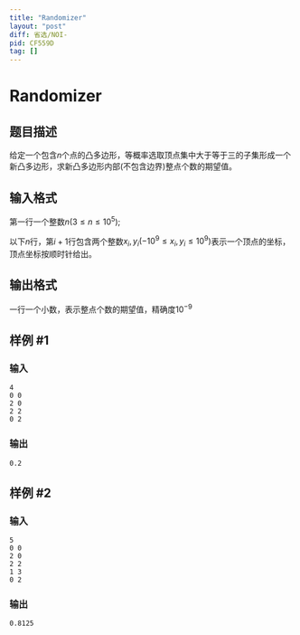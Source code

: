 ```yaml
---
title: "Randomizer"
layout: "post"
diff: 省选/NOI-
pid: CF559D
tag: []
---
```


# Randomizer

## 题目描述

给定一个包含$n$个点的凸多边形，等概率选取顶点集中大于等于三的子集形成一个新凸多边形，求新凸多边形内部(不包含边界)整点个数的期望值。

## 输入格式

第一行一个整数$n(3\le n\le 10^5)$;

以下$n$行，第$i+1$行包含两个整数$x_i,y_i(-10^9\le x_i,y_i\le 10^9)$表示一个顶点的坐标，顶点坐标按顺时针给出。

## 输出格式

一行一个小数，表示整点个数的期望值，精确度$10^{-9}$

## 样例 #1

### 输入

```
4
0 0
2 0
2 2
0 2

```

### 输出

```
0.2

```

## 样例 #2

### 输入

```
5
0 0
2 0
2 2
1 3
0 2

```

### 输出

```
0.8125

```

